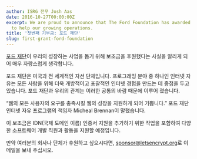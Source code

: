 ```yaml
---
author: ISRG 전무 Josh Aas
date: 2016-10-27T00:00:00Z
excerpt: We are proud to announce that The Ford Foundation has awarded us a grant
  to help our growing operations.
title: '첫번째 기부금: 포드 재단'
slug: first-grant-ford-foundation
---
```


[포드 재단](https://www.fordfound.org/)이 우리의 성장하는 사업을 돕기 위해 보조금을 후원했다는 사실을 알리게 되어 매우 자랑스럽게 생각합니다.

포드 재단은 미국과 전 세계적인 자선 단체입니다. 프로그래밍 분야 중 하나인 인터넷 자유는 모든 사람을 위해 더욱 개방적이고 포괄적인 인터넷 경험을 만드는 데 중점을 두고 있습니다. 포드 재단과 우리의 관계는 이러한 공통의 바람 때문에 이루어 졌습니다.

“웹의 모든 사용자의 요구를 충족시킬 웹의 성장을 지원하게 되어 기쁩니다.” 포드 재단 인터넷 자유 프로그램의 책임자 Micheal Brennan이 말했습니다.

이 보조금은 IDN(국제 도메인 이름) 인증서 지원을 추가하기 위한 작업을 포함하여 다양한 소프트웨어 개발 직원과 활동을 지원할 예정입니다.

만약 여러분의 회사나 단체가 후원하고 싶으시다면, [sponsor@letsencrypt.org](mailto:sponsor@letsencrypt.org)로 이메일을 보내 주십시오.